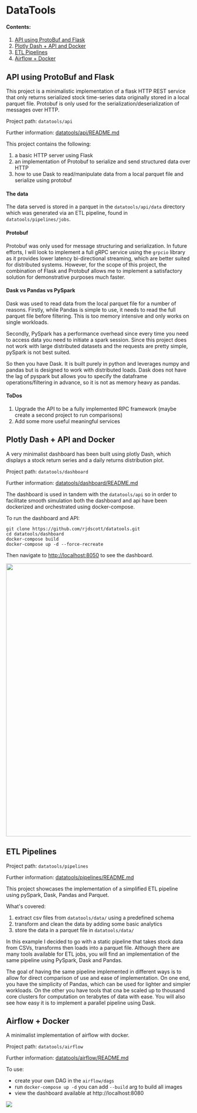 # DataTools
#### Contents:
1. [API using ProtoBuf and Flask](#api-using-protobuf-and-flask)
2. [Plotly Dash + API and Docker](#plotly-dash--api-and-docker)
3. [ETL Pipelines](#etl-pipelines)
4. [Airflow + Docker](#airflow--docker)

## API using ProtoBuf and Flask
This project is a minimalistic implementation of a flask HTTP REST service that only returns serialized stock 
time-series data originally stored in a local parquet file. Protobuf is only used for the serialization/deserialization
of messages over HTTP. 

Project path: `datatools/api`

Further information: [datatools/api/README.md](https://github.com/rjdscott/datatools/blob/master/airflow/README.md)

This project contains the following:
1. a basic HTTP server using Flask
2. an implementation of Protobuf to serialize and send structured data over HTTP 
3. how to use Dask to read/manipulate data from a local parquet file and serialize using protobuf

#### The data
The data served is stored in a parquet in the `datatools/api/data` directory which 
was generated via an ETL pipeline, found in `datatools/pipelines/jobs`.

#### Protobuf
Protobuf was only used for message structuring and serialization. In future efforts, 
I will look to implement a full gRPC service using the `grpcio` library as it provides lower 
latency bi-directional streaming, which are better suited for distributed systems. 
However, for the scope of this project, the combination of Flask and Protobuf allows me to implement a satisfactory 
solution for demonstrative purposes much faster.

#### Dask vs Pandas vs PySpark
Dask was used to read data from the local parquet file for a number of reasons. Firstly, while Pandas is simple to use, 
it needs to read the full parquet file before filtering. This is too memory intensive and only works on single workloads. 

Secondly, PySpark has a performance overhead since every time you need to access data you need to initiate a spark session.
Since this project does not work with large distributed datasets and the requests are pretty simple, pySpark is not best suited.

So then you have Dask. It is built purely in python and leverages numpy and pandas but is designed to work with distributed
loads. Dask does not have the lag of pyspark but allows you to specify the dataframe operations/filtering in advance,
so it is not as memory heavy as pandas. 

#### ToDos
1. Upgrade the API to be a fully implemented RPC framework (maybe create a second project to run comparisons)
2. Add some more useful meaningful services 

## Plotly Dash + API and Docker
A very minimalist dashboard has been built using plotly Dash, which displays a stock return series and
a daily returns distribution plot.

Project path: `datatools/dashboard`

Further information: [datatools/dashboard/README.md](https://github.com/rjdscott/datatools/blob/master/dashboard/README.md)

The dashboard is used in tandem with the `datatools/api` so in order to facilitate smooth simulation
both the dashboard and api have been dockerized and orchestrated using docker-compose.

To run the dashboard and API:

```
git clone https://github.com/rjdscott/datatools.git
cd datatools/dashboard
docker-compose build
docker-compose up -d --force-recreate
```

Then navigate to [http://localhost:8050](http://localhost:8050) to see the dashboard.

<img src="https://chessmate-public.s3.amazonaws.com/dashboard.png" width="706" height="744">

## ETL Pipelines
Project path: `datatools/pipelines`

Further information: [datatools/pipelines/README.md](https://github.com/rjdscott/datatools/blob/master/api/README.md)

This project showcases the implementation of a simplified ETL pipeline using pySpark, Dask, Pandas and Parquet.

What's covered:
1. extract csv files from `datatools/data/` using a predefined schema
2. transform and clean the data by adding some basic analytics
3. store the data in a parquet file in `datatools/data/`

In this example I decided to go with a static pipeline that takes stock data from CSVs, 
transforms then loads into a parquet file. 
Although there are many tools available for ETL jobs, you will find an implementation of the same pipeline using 
PySpark, Dask and Pandas. 

The goal of having the same pipeline implemented in different ways is to allow for direct comparison of use and ease of
implementation. On one end, you have the simplicity of Pandas, which can be used for lighter and simpler workloads. 
On the other you have tools that cna be scaled up to thousand core clusters for computation on terabytes of data with
ease. You will also see how easy it is to implement a parallel pipeline using Dask. 

## Airflow + Docker
A minimalist implementation of airflow with docker. 

Project path: `datatools/airflow`

Further information: [datatools/airflow/README.md](https://github.com/rjdscott/datatools/blob/master/airflow/README.md)

To use:
- create your own DAG in the `airflow/dags` 
- run `docker-compose up -d` you can add `--build` arg to build all images
- view the dashboard available at http://localhost:8080

<img src="https://chessmate-public.s3.amazonaws.com/airflow.png">
